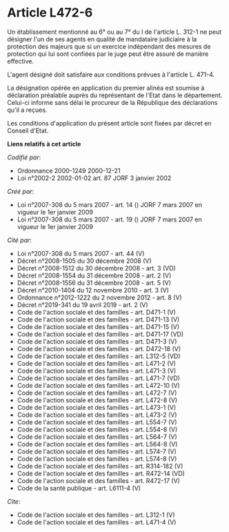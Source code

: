 # Article L472-6

Un établissement mentionné au 6° ou au 7° du I de l'article L. 312-1 ne peut désigner l'un de ses agents en qualité de
mandataire judiciaire à la protection des majeurs que si un exercice indépendant des mesures de protection qui lui sont
confiées par le juge peut être assuré de manière effective. 

L'agent désigné doit satisfaire aux conditions prévues à l'article L. 471-4. 

La désignation opérée en application du premier alinéa est soumise à déclaration préalable auprès du représentant de l'Etat
dans le département. Celui-ci informe sans délai le procureur de la République des déclarations qu'il a reçues. 

Les conditions d'application du présent article sont fixées par décret en Conseil d'Etat.

**Liens relatifs à cet article**

_Codifié par_:

  - Ordonnance 2000-1249 2000-12-21
  - Loi n°2002-2 2002-01-02 art. 87 JORF 3 janvier 2002

_Créé par_:

  - Loi n°2007-308 du 5 mars 2007 - art. 14 () JORF 7 mars 2007 en vigueur le 1er janvier 2009
  - Loi n°2007-308 du 5 mars 2007 - art. 19 () JORF 7 mars 2007 en vigueur le 1er janvier 2009

_Cité par_:

  - Loi n°2007-308 du 5 mars 2007 - art. 44 (V)
  - Décret n°2008-1505 du 30 décembre 2008 (V)
  - Décret n°2008-1512 du 30 décembre 2008 - art. 3 (VD)
  - Décret n°2008-1554 du 31 décembre 2008 - art. 2 (V)
  - Décret n°2008-1556 du 31 décembre 2008 - art. 5 (V)
  - Décret n°2010-1404 du 12 novembre 2010 - art. 3 (V)
  - Ordonnance n°2012-1222 du 2 novembre 2012 - art. 8 (V)
  - Décret n°2019-341 du 19 avril 2019 - art. 2 (V)
  - Code de l'action sociale et des familles - art. D471-1 (V)
  - Code de l'action sociale et des familles - art. D471-13 (V)
  - Code de l'action sociale et des familles - art. D471-15 (V)
  - Code de l'action sociale et des familles - art. D471-17 (VD)
  - Code de l'action sociale et des familles - art. D471-3 (V)
  - Code de l'action sociale et des familles - art. D472-18 (V)
  - Code de l'action sociale et des familles - art. L312-5 (VD)
  - Code de l'action sociale et des familles - art. L471-2 (V)
  - Code de l'action sociale et des familles - art. L471-3 (V)
  - Code de l'action sociale et des familles - art. L471-7 (VD)
  - Code de l'action sociale et des familles - art. L472-10 (V)
  - Code de l'action sociale et des familles - art. L472-7 (V)
  - Code de l'action sociale et des familles - art. L472-8 (V)
  - Code de l'action sociale et des familles - art. L473-1 (V)
  - Code de l'action sociale et des familles - art. L473-2 (V)
  - Code de l'action sociale et des familles - art. L554-7 (V)
  - Code de l'action sociale et des familles - art. L554-8 (V)
  - Code de l'action sociale et des familles - art. L564-7 (V)
  - Code de l'action sociale et des familles - art. L564-8 (V)
  - Code de l'action sociale et des familles - art. L574-7 (V)
  - Code de l'action sociale et des familles - art. L574-8 (V)
  - Code de l'action sociale et des familles - art. R314-182 (V)
  - Code de l'action sociale et des familles - art. R472-14 (VD)
  - Code de l'action sociale et des familles - art. R472-17 (V)
  - Code de la santé publique - art. L6111-4 (V)

_Cite_:

  - Code de l'action sociale et des familles - art. L312-1 (V)
  - Code de l'action sociale et des familles - art. L471-4 (V)
